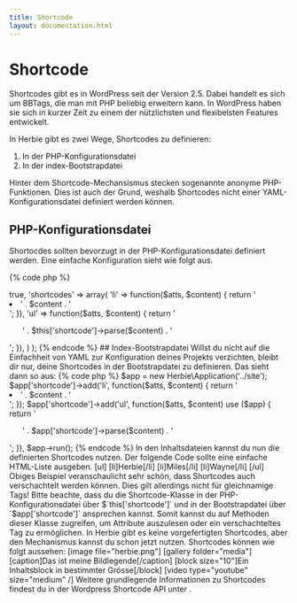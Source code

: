 ```yaml
---
title: Shortcode
layout: documentation.html
---
```


# Shortcode

Shortcodes gibt es in WordPress seit der Version 2.5. Dabei handelt es sich um
BBTags, die man mit PHP beliebig erweitern kann. In WordPress haben sie sich in
kurzer Zeit zu einem der nützlichsten und flexibelsten Features entwickelt.

In Herbie gibt es zwei Wege, Shortcodes zu definieren:

1. In der PHP-Konfigurationsdatei
2. In der index-Bootstrapdatei

Hinter dem Shortcode-Mechansismus stecken sogenannte anonyme PHP-Funktionen.
Dies ist auch der Grund, weshalb Shortcodes nicht einer YAML-Konfigurationsdatei
definiert werden können.


## PHP-Konfigurationsdatei

Shortocdes sollten bevorzugt in der PHP-Konfigurationsdatei definiert werden.
Eine einfache Konfiguration sieht wie folgt aus.

{% code php %}
<?php
return array(
    'nice_urls' => true,
    'shortcodes' => array(
        'li' => function($atts, $content) { return '<li>' . $content . '</li>'; }),
        'ul' => function($atts, $content) { return '<ul>' . $this['shortcode']->parse($content) . '</ul>'; }),
    )
);
{% endcode %}

## Index-Bootstrapdatei

Willst du nicht auf die Einfachheit von YAML zur Konfiguration deines Projekts
verzichten, bleibt dir nur, deine Shortcodes in der Bootstrapdatei zu
definieren. Das sieht dann so aus:

{% code php %}
$app = new Herbie\Application('../site');
$app['shortcode']->add('li', function($atts, $content) { return '<li>' . $content . '</li>'; });
$app['shortcode']->add('ul', function($atts, $content) use ($app) { return '<ul>' . $app['shortcode']->parse($content) . '</ul>'; }),
$app->run();
{% endcode %}

In den Inhaltsdateien kannst du nun die definierten Shortcodes nutzen. Der
folgende Code sollte eine einfache HTML-Liste ausgeben.

    [ul]
        [li]Herbie[/li]
        [li]Miles[/li]
        [li]Wayne[/li]
    [/ul]

Obiges Beispiel veranschaulicht sehr schön, dass Shortcodes auch verschachtelt
werden können. Dies gilt allerdings nicht für gleichnamige Tags!

Bitte beachte, dass du die Shortcode-Klasse in der PHP-Konfigurationsdatei über
$`this['shortcode']` und in der Bootstrapdatei über `$app['shortcode']`
ansprechen kannst. Somit kannst du auf Methoden dieser Klasse zugreifen, um
Attribute auszulesen oder ein verschachteltes Tag zu ermöglichen.

In Herbie gibt es keine vorgefertigten Shortcodes, aber den Mechanismus kannst
du schon jetzt nutzen. Shortcodes können wie folgt aussehen:

    [image file="herbie.png"]
    [gallery folder="media"]
    [caption]Das ist meine Bildlegende[/caption]
    [block size="10"]Ein Inhaltsblock in bestimmter Grösse[/block]
    [video type="youtube" size="medium" /]

Weitere grundlegende Informationen zu Shortcodes findest du in der Wordpress
Shortcode API unter <http://codex.wordpress.org/Shortcode_API>.
